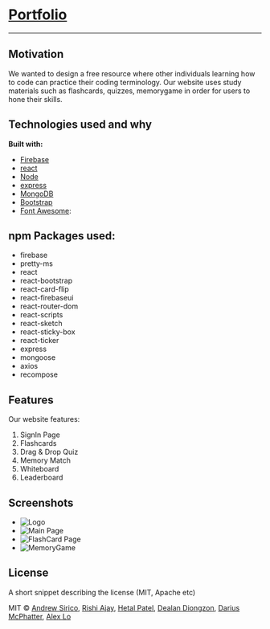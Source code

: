 # [Portfolio](https://alexlo15.github.io/)


___

## Motivation
We wanted to design a free resource where other individuals learning how to code can practice their coding terminology. Our website uses study materials such as flashcards, quizzes, memorygame in order for users to hone their skills.

## Technologies used and why

**Built with:**
* [Firebase](https://firebase.google.com/)
* [react](https://reactjs.org/)
* [Node](https://nodejs.org/en/)
* [express](https://expressjs.com/)
* [MongoDB](https://www.mongodb.com/)
* [Bootstrap](https://getbootstrap.com/)
* [Font Awesome](https://fontawesome.com/start):

## npm Packages used:

* firebase
* pretty-ms
* react
* react-bootstrap
* react-card-flip
* react-firebaseui
* react-router-dom
* react-scripts
* react-sketch
* react-sticky-box
* react-ticker
* express
* mongoose
* axios
* recompose

## Features
Our website features: 

1. SignIn Page
2. Flashcards
3. Drag & Drop Quiz
4. Memory Match
5. Whiteboard
6. Leaderboard


## Screenshots

* ![Logo](https://github.com/alexlo15/knodeyacode/blob/master/client/src/components/shared/Navigation/logo.png "Logo")
* ![Main Page](https://github.com/alexlo15/knodeyacode/blob/master/client/public/image/mainPage.PNG "MainPage")
* ![FlashCard Page](https://github.com/alexlo15/knodeyacode/blob/master/client/public/image/flashSelectionPage.PNG "FlashCard Page")
* ![MemoryGame](https://github.com/alexlo15/knodeyacode/blob/master/client/public/image/memoryGame.PNG "MemoryGame")





## License
A short snippet describing the license (MIT, Apache etc)

MIT © 
[Andrew Sirico](https://github.com/siricoa94),
[Rishi Ajay](https://github.com/rishiajay),
[Hetal Patel](https://github.com/HET1905),
[Dealan Diongzon](https://github.com/ddiongzon001), 
[Darius McPhatter](https://github.com/kwame16),
[Alex Lo](https://github.com/alexlo15)


